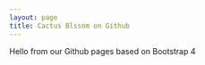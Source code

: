 ```yaml
---
layout: page
title: Cactus Blssom on Github
---
```


Hello from our Github pages based on Bootstrap 4
